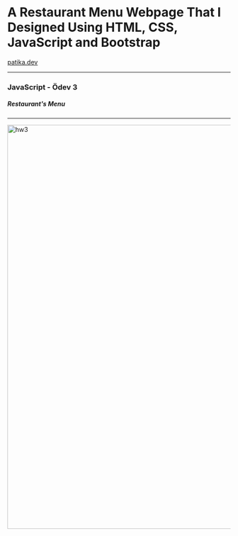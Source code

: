 # A Restaurant Menu Webpage That I Designed Using HTML, CSS, JavaScript and Bootstrap
[patika.dev](https://www.patika.dev)

---

### **JavaScript - Ödev 3**
 ##### Restaurant's Menu

---

<img width="912" alt="hw3" src="https://i.hizliresim.com/3qswito.png">
